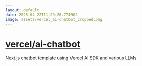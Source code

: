 ```yaml
---
layout: default
date: 2025-04-22T11:29:26.774902
image: assets/vercel_ai-chatbot_cropped.png
---
```


# [vercel/ai-chatbot](https://github.com/vercel/ai-chatbot)

Next.js chatbot template using Vercel AI SDK and various LLMs

